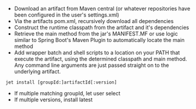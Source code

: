 * Download an artifact from Maven central (or whatever repositories have been configured in the user's settings.xml)
* Via the artifacts pom.xml, recursively download all dependencies
* Construct the runtime classpath from the artifact and it's dependencies
* Retrieve the main method from the jar's MANIFEST.MF or use logic similar to Spring Boot's Maven Plugin to automatically locate the main method
* Add wrapper batch and shell scripts to a location on your PATH that execute the artifact, using the determined classpath and main method. Any command line arguments are just passed straight on to the underlying artifact.

```
jet install [groupId:]artifactId[:version]
```

* If multiple matching groupId, let user select
* If multiple versions, install latest